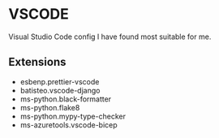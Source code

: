 # VSCODE

Visual Studio Code config I have found most suitable for me.

## Extensions

- esbenp.prettier-vscode
- batisteo.vscode-django
- ms-python.black-formatter
- ms-python.flake8
- ms-python.mypy-type-checker
- ms-azuretools.vscode-bicep
